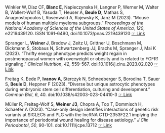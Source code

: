 Winkler W, Díaz CF, **Blanc  E**, Napieczynska H, Langner P, Werner M, Walter B, Wollert-Wulf B, Yasuda T, Heuser A, **Beule  D**, Mathas S, Anagnostopoulos I,
Rosenwald A, Rajewsky K, Janz M (2023). “Mouse models of human multiple myeloma subgroups.” _Proceedings of the National Academy of Sciences of the
United States of America_, *120*, e2219439120. ISSN 1091-6490, doi:10.1073/pnas.2219439120  [☞ Link](https://doi.org/10.1073/pnas.2219439120)

Spranger L, **Weiner  J**, Bredow J, Zeitz U, Grittner U, Boschmann M, Dickmann S, Stobaus N, Schwartzenberg JJ, Brachs M, Spranger J, Mai K (2023). “Thrifty
energy phenotype predicts weight regain in postmenopausal women with overweight or obesity and is related to FGFR1 signaling.” _Clinical Nutrition_,
*42*, 559-567. doi:10.1016/j.clnu.2023.02.020  [☞ Link](https://www.sciencedirect.com/science/article/abs/pii/S0261561423000560)

Freitag K, Eede P, **Ivanov  A**, Sterczyk N, Schneeberger S, Borodina T, Sauer S, **Beule  D**, Heppner F (2023). “Diverse but unique astrocytic phenotypes
during embryonic stem cell differentiation, culturing and development.” _Commun Biol_, *6*, 40. doi:10.1038/s42003-023-04410-3
 [☞ Link](https://doi.org/10.1038/s42003-023-04410-3)

Müller R, Freitag-Wolf S, **Weiner  J3**, Chopra A, Top T, Dommisch H, Schaefer A (2023). “Case-only design identifies interactions of genetic risk variants
at SIGLEC5 and PLG with the lncRNA CTD-2353F22.1 implying the importance of periodontal wound healing for disease aetiology.” _J Clin Periodontol_,
*50*, 90-101. doi:10.1111/jcpe.13712  [☞ Link](https://doi.org/10.1111/jcpe.13712)
